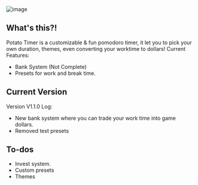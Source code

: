 ![image](https://github.com/the2cguy/potatotimer/assets/162902917/d5d25ffe-8afd-47e3-9cb6-f3f402e060de)

## What's this?!
Potato Timer is a customizable & fun pomodoro timer, it let you to pick your own duration, themes, even converting your worktime to dollars!
Current Features:
- Bank System (Not Complete)
- Presets for work and break time.
## Current Version
Version V1.1.0
Log: 
- New bank system where you can trade your work time into game dollars.
- Removed test presets
## To-dos
- Invest system.
- Custom presets
- Themes
